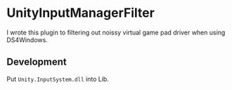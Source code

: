 # UnityInputManagerFilter

I wrote this plugin to filtering out noissy virtual game pad driver when using DS4Windows.

## Development

Put `Unity.InputSystem.dll` into Lib.
